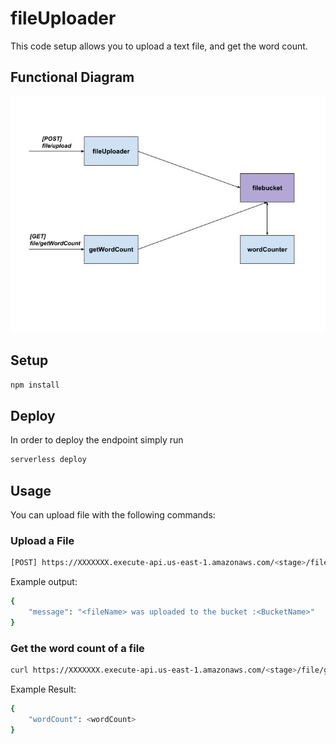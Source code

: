 # fileUploader
This code setup allows you to upload a text file, and get the word count.

## Functional Diagram
![alt text](https://github.com/mohammedmarjan/fileUploader/blob/dev/FunctionalDiagram.jpg?raw=true)

## Setup

```bash
npm install
```

## Deploy

In order to deploy the endpoint simply run

```bash
serverless deploy
```

## Usage

You can upload file with the following commands:

### Upload a File

```bash
[POST] https://XXXXXXX.execute-api.us-east-1.amazonaws.com/<stage>/file/upload
```

Example output:
```bash
{
	"message": "<fileName> was uploaded to the bucket :<BucketName>"
}
```

### Get the word count of a file

```bash
curl https://XXXXXXX.execute-api.us-east-1.amazonaws.com/<stage>/file/getWordCount/<fileName>
```

Example Result:
```bash
{
	"wordCount": <wordCount>
}
```

